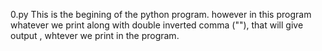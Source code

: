 0.py
This is the begining of the python program.
however in this program whatever we print along with double inverted comma (""), that will give output , whtever we print in the program.


